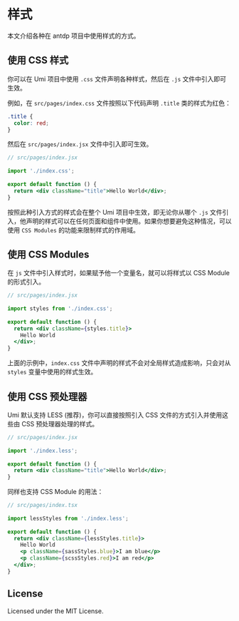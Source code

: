# 样式
本文介绍各种在 antdp 项目中使用样式的方式。

## 使用 CSS 样式
你可以在 Umi 项目中使用 `.css` 文件声明各种样式，然后在 `.js` 文件中引入即可生效。

例如，在 `src/pages/index.css` 文件按照以下代码声明 `.title` 类的样式为红色：

```css
.title {
  color: red;
}
```

然后在 `src/pages/index.jsx` 文件中引入即可生效。

```jsx
// src/pages/index.jsx
 
import './index.css';
 
export default function () {
  return <div className="title">Hello World</div>;
}
```
按照此种引入方式的样式会在整个 Umi 项目中生效，即无论你从哪个 `.js` 文件引入，他声明的样式可以在任何页面和组件中使用。如果你想要避免这种情况，可以使用 `CSS Modules` 的功能来限制样式的作用域。

## 使用 CSS Modules
在 `js` 文件中引入样式时，如果赋予他一个变量名，就可以将样式以 CSS Module 的形式引入。

```jsx
// src/pages/index.jsx
 
import styles from './index.css';
 
export default function () {
  return <div className={styles.title}>
    Hello World
  </div>;
}
```
上面的示例中，`index.css` 文件中声明的样式不会对全局样式造成影响，只会对从 `styles` 变量中使用的样式生效。

## 使用 CSS 预处理器
Umi 默认支持 LESS (推荐)，你可以直接按照引入 CSS 文件的方式引入并使用这些由 CSS 预处理器处理的样式。

```jsx
// src/pages/index.jsx
 
import './index.less';
 
export default function () {
  return <div className="title">Hello World</div>;
}
```
同样也支持 CSS Module 的用法：
```jsx
// src/pages/index.tsx
 
import lessStyles from './index.less';
 
export default function () {
  return <div className={lessStyles.title}>
    Hello World
    <p className={sassStyles.blue}>I am blue</p>
    <p className={scssStyles.red}>I am red</p>
  </div>;
}
```


## License

Licensed under the MIT License.